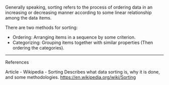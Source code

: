 Generally speaking, sorting refers to the process of ordering data in an increasing or decreasing manner according to some linear relationship among the data items.

There are two methods for sorting:
- Ordering: Arranging items in a sequence by some criterion.
- Categorizing: Grouping items together with similar properties (Then ordering the categories).

___
References

Article - Wikipedia - Sorting
	Describes what data sorting is, why it is done, and some methodologies.
	https://en.wikipedia.org/wiki/Sorting